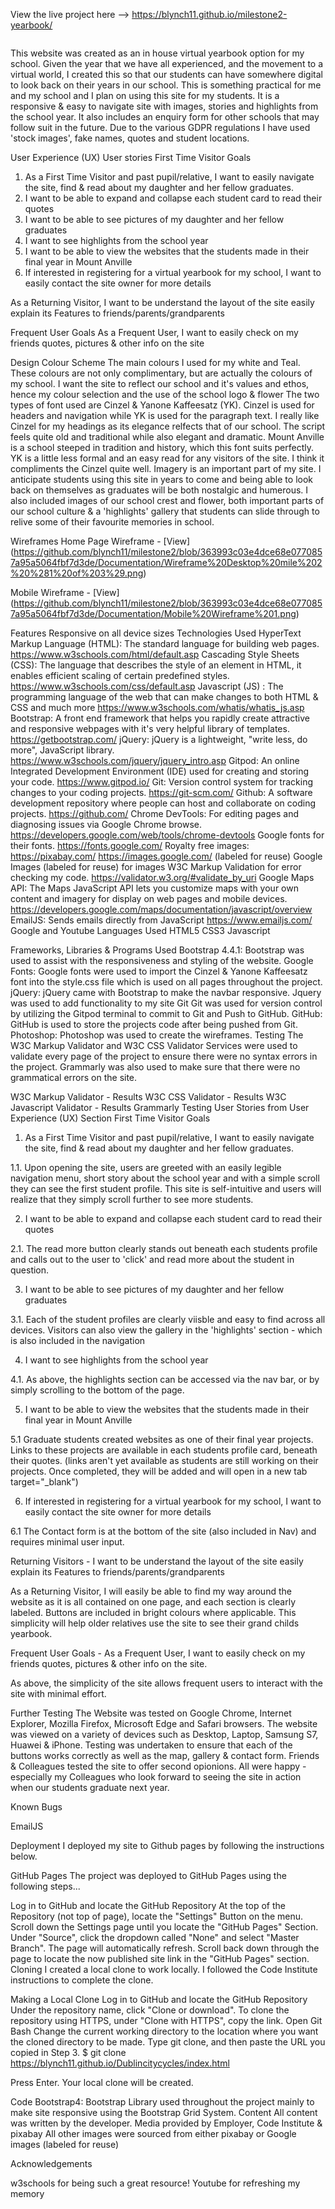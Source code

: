 View the live project here --> https://blynch11.github.io/milestone2-yearbook/


<img scr="Documentation/devices.png">

This website was created as an in house virtual yearbook option for my school. Given the year that we have all experienced, and the movement to a virtual world, I created this so that our students can have somewhere digital to look back
on their years in our school. This is something practical for me and my school and I plan on using this site for my students. It is a responsive & easy to navigate site with images, stories and highlights from the school year. It also includes
an enquiry form for other schools that may follow suit in the future. Due to the various GDPR regulations I have used 'stock images', fake names, quotes and student locations. 

User Experience (UX)
User stories
First Time Visitor Goals
1. As a First Time Visitor and past pupil/relative, I want to easily navigate the site, find & read about my daughter and her fellow graduates.
2. I want to be able to expand and collapse each student card to read their quotes
3. I want to be able to see pictures of my daughter and her fellow graduates
4. I want to see highlights from the school year
5. I want to be able to view the websites that the students made in their final year in Mount Anville
6. If interested in registering for a virtual yearbook for my school, I want to easily contact the site owner for more details

As a Returning Visitor, I want to be understand the layout of the site easily explain its Features to friends/parents/grandparents

Frequent User Goals
As a Frequent User, I want to easily check on my friends quotes, pictures & other info on the site

Design
Colour Scheme
The main colours I used for my white and Teal. These colours are not only complimentary, but are actually the colours of my school. I want the site to reflect our school and it's values and ethos, hence my colour selection and the use of the school logo & flower
The two types of font used are Cinzel & Yanone Kaffeesatz (YK). Cinzel is used for headers and navigation while YK is used for the paragraph text. I really like Cinzel for my headings as its elegance relfects that of our school. The script feels quite old and traditional
while also elegant and dramatic. Mount Anville is a school steeped in tradition and history, which this font suits perfectly. YK is a little less formal and an easy read for any visitors of the site. I think it compliments the Cinzel quite well. 
Imagery is an important part of my site. I anticipate students using this site in years to come and being able to look back on themselves as graduates will be both nostalgic and humerous. I also included images of our school crest and flower, both important
parts of our school culture & a 'highlights' gallery that students can slide through to relive some of their favourite memories in school. 



Wireframes
Home Page Wireframe - [View] (https://github.com/blynch11/milestone2/blob/363993c03e4dce68e0770857a95a5064fbf7d3de/Documentation/Wireframe%20Desktop%20mile%202%20%281%20of%203%29.png)

Mobile Wireframe - [View] (https://github.com/blynch11/milestone2/blob/363993c03e4dce68e0770857a95a5064fbf7d3de/Documentation/Mobile%20Wireframe%201.png)

Features
Responsive on all device sizes
Technologies Used
HyperText Markup Language (HTML): The standard language for building web pages. https://www.w3schools.com/html/default.asp
Cascading Style Sheets (CSS): The language that describes the style of an element in HTML, it enables efficient scaling of certain predefined styles. https://www.w3schools.com/css/default.asp
Javascript (JS) : The programming language of the web that can make changes to both HTML & CSS and much more https://www.w3schools.com/whatis/whatis_js.asp
Bootstrap: A front end framework that helps you rapidly create attractive and responsive webpages with it's very helpful library of templates. https://getbootstrap.com/
jQuery: jQuery is a lightweight, "write less, do more", JavaScript library. https://www.w3schools.com/jquery/jquery_intro.asp
Gitpod: An online Integrated Development Environment (IDE) used for creating and storing your code. https://www.gitpod.io/
Git: Version control system for tracking changes to your coding projects. https://git-scm.com/
Github: A software development repository where people can host and collaborate on coding projects. https://github.com/
Chrome DevTools: For editing pages and diagnosing issues via Google Chrome browse. https://developers.google.com/web/tools/chrome-devtools
Google fonts for their fonts. https://fonts.google.com/
Royalty free images: https://pixabay.com/ https://images.google.com/ (labeled for reuse)
Google Images (labeled for reuse) for images
W3C Markup Validation for error checking my code. https://validator.w3.org/#validate_by_uri
Google Maps API: The Maps JavaScript API lets you customize maps with your own content and imagery for display on web pages and mobile devices.  https://developers.google.com/maps/documentation/javascript/overview
EmailJS: Sends emails directly from JavaScript https://www.emailjs.com/
Google and Youtube
Languages Used
HTML5
CSS3
Javascript

Frameworks, Libraries & Programs Used
Bootstrap 4.4.1:
Bootstrap was used to assist with the responsiveness and styling of the website.
Google Fonts:
Google fonts were used to import the Cinzel & Yanone Kaffeesatz font into the style.css file which is used on all pages throughout the project.
jQuery:
jQuery came with Bootstrap to make the navbar responsive.
Jquery was used to add functionality to my site
Git
Git was used for version control by utilizing the Gitpod terminal to commit to Git and Push to GitHub.
GitHub:
GitHub is used to store the projects code after being pushed from Git.
Photoshop:
Photoshop was used to create the wireframes.
Testing
The W3C Markup Validator and W3C CSS Validator Services were used to validate every page of the project to ensure there were no syntax errors in the project. Grammarly was also used to make sure that there were no grammatical errors on the site.

W3C Markup Validator - Results
W3C CSS Validator - Results
W3C Javascript Validator - Results
Grammarly
Testing User Stories from User Experience (UX) Section
First Time Visitor Goals

1. As a First Time Visitor and past pupil/relative, I want to easily navigate the site, find & read about my daughter and her fellow graduates.

1.1. Upon opening the site, users are greeted with an easily legible navigation menu, short story about the school year and with a simple scroll they can see the first student profile. This site is self-intuitive and users will realize that they simply
scroll further to see more students. 


2. I want to be able to expand and collapse each student card to read their quotes

2.1. The read more button clearly stands out beneath each students profile and calls out to the user to 'click' and read more about the student in question.

3. I want to be able to see pictures of my daughter and her fellow graduates

3.1. Each of the student profiles are clearly viisble and easy to find across all devices. Visitors can also view the gallery in the 'highlights' section - which is also included in the navigation

4. I want to see highlights from the school year

4.1. As above, the highlights section can be accessed via the nav bar, or by simply scrolling to the bottom of the page. 

5. I want to be able to view the websites that the students made in their final year in Mount Anville

5.1 Graduate students created websites as one of their final year projects. Links to these projects are available in each students profile card, beneath their quotes. (links aren't yet available as students are still working on their projects. Once completed, they will be added and will open in a new tab target="_blank")

6. If interested in registering for a virtual yearbook for my school, I want to easily contact the site owner for more details

6.1 The Contact form is at the bottom of the site (also included in Nav) and requires minimal user input. 


Returning Visitors - I want to be understand the layout of the site easily explain its Features to friends/parents/grandparents

As a Returning Visitor, I will easily be able to find my way around the website as it is all contained on one page, and each section is clearly labeled. Buttons are included in bright colours where applicable. 
This simplicity will help older relatives use the site to see their grand childs yearbook. 

Frequent User Goals - As a Frequent User, I want to easily check on my friends quotes, pictures & other info on the site.

As above, the simplicity of the site allows frequent users to interact with the site with minimal effort.


Further Testing
The Website was tested on Google Chrome, Internet Explorer, Mozilla Firefox, Microsoft Edge and Safari browsers.
The website was viewed on a variety of devices such as Desktop, Laptop, Samsung S7, Huawei & iPhone.
Testing was undertaken to ensure that each of the buttons works correctly as well as the map, gallery & contact form. 
Friends & Colleagues tested the site to offer second opionions. All were happy - especially my Colleagues who look forward to seeing the site in action when our students graduate next year.  

Known Bugs

EmailJS

Deployment
I deployed my site to Github pages by following the instructions below.

GitHub Pages
The project was deployed to GitHub Pages using the following steps...

Log in to GitHub and locate the GitHub Repository
At the top of the Repository (not top of page), locate the "Settings" Button on the menu.
Scroll down the Settings page until you locate the "GitHub Pages" Section.
Under "Source", click the dropdown called "None" and select "Master Branch".
The page will automatically refresh.
Scroll back down through the page to locate the now published site link in the "GitHub Pages" section.
Cloning
I created a local clone to work locally. I followed the Code Institute instructions to complete the clone.

Making a Local Clone
Log in to GitHub and locate the GitHub Repository
Under the repository name, click "Clone or download".
To clone the repository using HTTPS, under "Clone with HTTPS", copy the link.
Open Git Bash
Change the current working directory to the location where you want the cloned directory to be made.
Type git clone, and then paste the URL you copied in Step 3.
$ git clone https://blynch11.github.io/Dublincitycycles/index.html

Press Enter. Your local clone will be created.


Code
Bootstrap4: Bootstrap Library used throughout the project mainly to make site responsive using the Bootstrap Grid System.
Content
All content was written by the developer.
Media provided by Employer, Code Institute & pixabay
All other images were sourced from either pixabay or Google images (labeled for reuse)

Acknowledgements


w3schools for being such a great resource!
Youtube for refreshing my memory